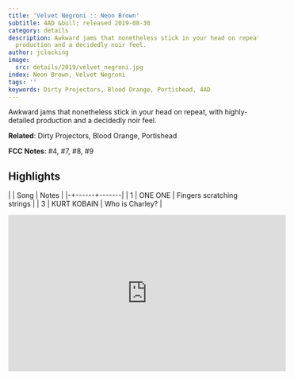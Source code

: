 ```yaml
---
title: 'Velvet Negroni :: Neon Brown'
subtitle: 4AD &bull; released 2019-08-30
category: details
description: Awkward jams that nonetheless stick in your head on repeat, with highly-detailed
  production and a decidedly noir feel.
author: jclacking
image:
  src: details/2019/velvet_negroni.jpg
index: Neon Brown, Velvet Negroni
tags: ''
keywords: Dirty Projectors, Blood Orange, Portishead, 4AD
---
```

Awkward jams that nonetheless stick in your head on repeat, with highly-detailed production and a decidedly noir feel.<!--more-->

**Related**: Dirty Projectors, Blood Orange, Portishead

**FCC Notes**: #4, #7, #8, #9

## Highlights

| | Song | Notes |
|-+------+-------|
| 1 | ONE ONE | Fingers scratching strings |
| 3 | KURT KOBAIN | Who is Charley? |

<div class="tlo-detail-video"><iframe width="560" height="315" src="https://www.youtube.com/embed/7nc0UFfz8Z0" frameborder="0" allow="autoplay; encrypted-media" allowfullscreen></iframe></div>

